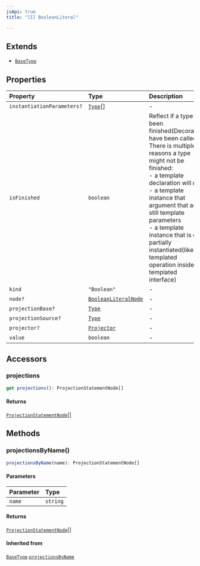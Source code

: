 ```yaml
---
jsApi: true
title: "[I] BooleanLiteral"

---
```

## Extends

- [`BaseType`](BaseType.md)

## Properties

| Property | Type | Description | Overrides | Inherited from |
| :------ | :------ | :------ | :------ | :------ |
| `instantiationParameters?` | [`Type`](../type-aliases/Type.md)[] | - | [`BaseType`](BaseType.md).`instantiationParameters` | [`BaseType`](BaseType.md).`instantiationParameters` |
| `isFinished` | `boolean` | Reflect if a type has been finished(Decorators have been called).<br />There is multiple reasons a type might not be finished:<br />- a template declaration will not<br />- a template instance that argument that are still template parameters<br />- a template instance that is only partially instantiated(like a templated operation inside a templated interface) | [`BaseType`](BaseType.md).`isFinished` | [`BaseType`](BaseType.md).`isFinished` |
| `kind` | `"Boolean"` | - | [`BaseType`](BaseType.md).`kind` | [`BaseType`](BaseType.md).`kind` |
| `node?` | [`BooleanLiteralNode`](BooleanLiteralNode.md) | - | [`BaseType`](BaseType.md).`node` | [`BaseType`](BaseType.md).`node` |
| `projectionBase?` | [`Type`](../type-aliases/Type.md) | - | [`BaseType`](BaseType.md).`projectionBase` | [`BaseType`](BaseType.md).`projectionBase` |
| `projectionSource?` | [`Type`](../type-aliases/Type.md) | - | [`BaseType`](BaseType.md).`projectionSource` | [`BaseType`](BaseType.md).`projectionSource` |
| `projector?` | [`Projector`](Projector.md) | - | [`BaseType`](BaseType.md).`projector` | [`BaseType`](BaseType.md).`projector` |
| `value` | `boolean` | - | - | - |

## Accessors

### projections

```ts
get projections(): ProjectionStatementNode[]
```

#### Returns

[`ProjectionStatementNode`](ProjectionStatementNode.md)[]

## Methods

### projectionsByName()

```ts
projectionsByName(name): ProjectionStatementNode[]
```

#### Parameters

| Parameter | Type |
| :------ | :------ |
| `name` | `string` |

#### Returns

[`ProjectionStatementNode`](ProjectionStatementNode.md)[]

#### Inherited from

[`BaseType`](BaseType.md).[`projectionsByName`](BaseType.md#projectionsbyname)
